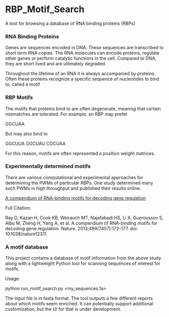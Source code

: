 # RBP_Motif_Search

A tool for browsing a database of RNA binding proteins (RBPs)

### RNA Binding Proteins

Genes are sequences encoded in DNA. These sequences are transcribed to short term RNA copies. The RNA molecules can encode proteins, regulate other genes or perform catalytic functions in the cell. Compared to DNA, they are short lived and are ultimately degraded.

Throughout the lifetime of an RNA it is always accompanied by proteins. Often these proteins recognize a specific sequence of nucleotides to bind to, called a motif

### RBP Motifs

The motifs that proteins bind to are often degenerate, meaning that certain mismatches are tolerated. For example, an RBP may prefer

GGCUAA

But may also bind to 

GGCUUA
GGCUAU
CGCUAA

For this reason, motifs are often represented a position weight matrices.

### Experimentally determined motifs

There are various computational and experimental approaches for determining the PWMs of particular RBPs. One study determined many such PWMs in high throughput and published their results online.

[A compendium of RNA-binding motifs for decoding gene regulation](https://www.ncbi.nlm.nih.gov/pubmed/23846655)

Full Citation:

Ray D, Kazan H, Cook KB, Weirauch MT, Najafabadi HS, Li X, Gueroussov S, Albu M, Zheng H, Yang A, et al. A compendium of RNA-binding motifs for decoding gene regulation. Nature. 2013;499(7457):172–177. doi: 10.1038/nature12311.


### A motif database

This project contains a database of motif information from the above study along with a lightweight Python tool for scanning sequences of interest for motifs.

Usage:

python run_motif_search.py <my_sequences.fa>

The input file is in fasta format. The tool outputs a few different reports about which motifs seem enriched. It can potentially support additional customization, but the UI for that is under development.










